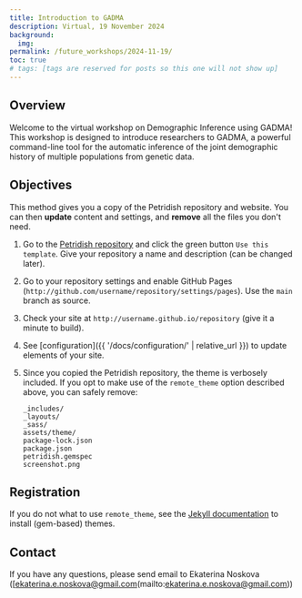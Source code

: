 ```yaml
---
title: Introduction to GADMA
description: Virtual, 19 November 2024
background:
  img:
permalink: /future_workshops/2024-11-19/
toc: true
# tags: [tags are reserved for posts so this one will not show up]
---
```


## Overview

Welcome to the virtual workshop on Demographic Inference using GADMA! This workshop is designed to introduce researchers to GADMA, a powerful command-line tool for the automatic inference of the joint demographic history of multiple populations from genetic data.

## Objectives

This method gives you a copy of the Petridish repository and website. You can then **update** content and settings, and **remove** all the files you don't need.

1. Go to the [Petridish repository](https://github.com/peterdesmet/petridish/) and click the green button `Use this template`. Give your repository a name and description (can be changed later).
2. Go to your repository settings and enable GitHub Pages (`http://github.com/username/repository/settings/pages`). Use the `main` branch as source.
3. Check your site at `http://username.github.io/repository` (give it a minute to build).
4. See [configuration]({{ '/docs/configuration/' | relative_url }}) to update elements of your site.
5. Since you copied the Petridish repository, the theme is verbosely included. If you opt to make use of the `remote_theme` option described above, you can safely remove:

    ```
    _includes/
    _layouts/
    _sass/
    assets/theme/
    package-lock.json
    package.json
    petridish.gemspec
    screenshot.png
    ```

## Registration

If you do not what to use `remote_theme`, see the [Jekyll documentation](https://jekyllrb.com/docs/themes/#understanding-gem-based-themes) to install (gem-based) themes.


## Contact

If you have any questions, please send email to Ekaterina Noskova ([ekaterina.e.noskova@gmail.com(mailto:ekaterina.e.noskova@gmail.com))
